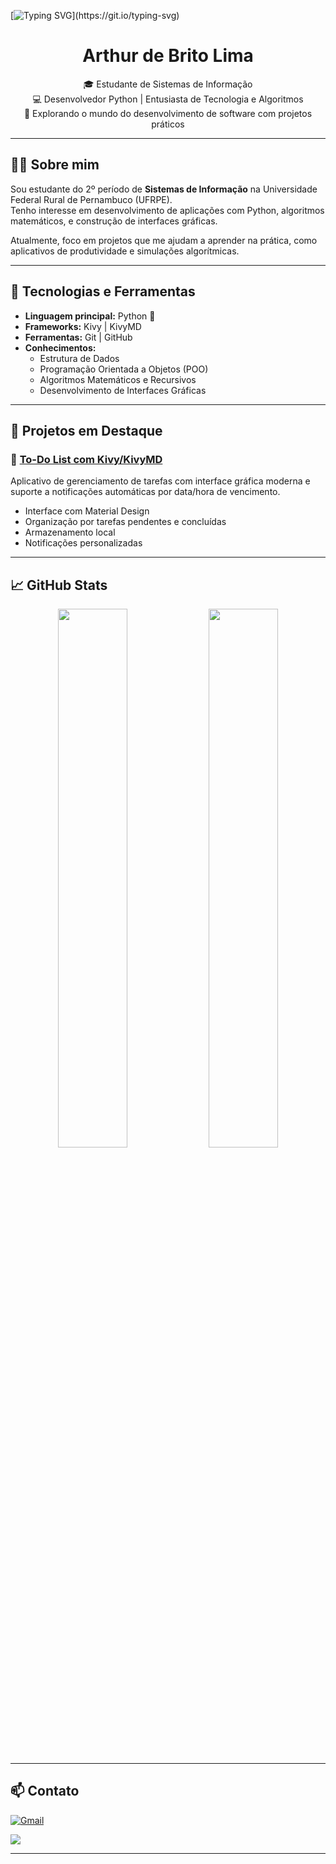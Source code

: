 [![Typing SVG](https://readme-typing-svg.herokuapp.com/?color=00C000&size=40&center=true&vCenter=true&width=1000&lines=Hello+World!)](https://git.io/typing-svg)

<h1 align="center">Arthur de Brito Lima</h1>
<p align="center">
  🎓 Estudante de Sistemas de Informação <br>
  💻 Desenvolvedor Python | Entusiasta de Tecnologia e Algoritmos <br>
  🚀 Explorando o mundo do desenvolvimento de software com projetos práticos
</p>

---

## 👨‍💻 Sobre mim

Sou estudante do 2º período de **Sistemas de Informação** na Universidade Federal Rural de Pernambuco (UFRPE).  
Tenho interesse em desenvolvimento de aplicações com Python, algoritmos matemáticos, e construção de interfaces gráficas.

Atualmente, foco em projetos que me ajudam a aprender na prática, como aplicativos de produtividade e simulações algorítmicas.

---

## 🚀 Tecnologias e Ferramentas

- **Linguagem principal:** Python 🐍
- **Frameworks:** Kivy | KivyMD
- **Ferramentas:** Git | GitHub
- **Conhecimentos:**  
  - Estrutura de Dados  
  - Programação Orientada a Objetos (POO)  
  - Algoritmos Matemáticos e Recursivos  
  - Desenvolvimento de Interfaces Gráficas

---

## 🧠 Projetos em Destaque

### 📌 [To-Do List com Kivy/KivyMD](https://github.com/ArthurBritoo/To-Do-List-Kivy)
Aplicativo de gerenciamento de tarefas com interface gráfica moderna e suporte a notificações automáticas por data/hora de vencimento.

- Interface com Material Design
- Organização por tarefas pendentes e concluídas
- Armazenamento local
- Notificações personalizadas

---

## 📈 GitHub Stats

<p align="center">
  <img width="47%" src="https://github-readme-stats.vercel.app/api?username=ArthurBritoo&show_icons=true&theme=tokyonight" />
  <img width="47%" src="https://github-readme-streak-stats.herokuapp.com/?user=ArthurBritoo&theme=tokyonight"/>
</p>

---

## 📫 Contato

<a href="mailto:arthurbr.lima@gmail.com" target="_blank">
  <img src="https://img.shields.io/badge/Gmail-D14836?style=for-the-badge&logo=gmail&logoColor=white" alt="Gmail"/>
</a>

<a href = "https://www.linkedin.com/in/arthurdebritolima/" target="_blank"><img src= "https://img.shields.io/badge/LinkedIn-0077B5?style=for-the-badge&logo=linkedin&logoColor=white" target="_blank"></a>

---
